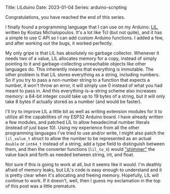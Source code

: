 Title: LILduino
Date: 2023-01-04
Series: arduino-scripting

Congratulations, you have reached the end of this series.

I finally found a programming language that I can use on my Arduino: [LIL](https://runtimeterror.com/tech/lil/), written by Kostas Michalopoulos. It's a lot like Tcl (but not quite), and it has a simple to use C API so I can add custom Arduino functions. I added a few, and after working out the bugs, it worked perfectly.

My only gripe is that LIL has absolutely no garbage collector. Whenever it needs two of a value, LIL allocates memory for a copy, instead of simply pointing to it and garbage-collecting unreachable objects like other languages do. This inherently means that everything is immutable. The other problem is that LIL stores everything as a string, including numbers. So if you try to pass a non-number string to a function that expects a number, it won't throw an error, it will simply use 0 instead of what you had meant to pass in. And this everything-is-a-string scheme also increases memory: a 64-bit integer could take up to 19 bytes of a string, but it will only take 8 bytes if actually stored as a number (and would be faster).

I'll try to improve LIL a little bit as well as writing extension modules for it to utilize all the capabilities of my ESP32 Arduino board. I have already written a few modules, and patched LIL to allow hexadecimal number literals (instead of just base 10). Using my experience from all the other programming languages I've tried to use and/or write, I might also patch the `lil_value_t` struct to allow the number to be represented as an actual `double` or `int64_t` instead of a string, add a type field to distinguish between them, and then the converter functions (`lil_to_X`) would ["shimmer"](https://wiki.tcl-lang.org/page/shimmering) the value back and forth as needed between string, int, and float.

Not sure if this is going to work at all, but it seems like it would. I'm deathly afraid of memory leaks, but LIL's code is easy enough to understand and it is pretty clear when it's allocating and freeing memory. Hopefully, LIL will continue to work. If it doesn't, well, then I guess my exclamation in the top of this post was a little premature.
